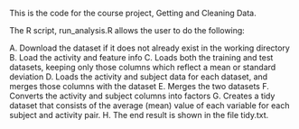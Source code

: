 This is the code for the course project, Getting and Cleaning Data.

The R script, run_analysis.R allows the user to do the following:


A. Download the dataset if it does not already exist in the working directory
B. Load the activity and feature info
C. Loads both the training and test datasets, keeping only those columns which reflect a mean or standard deviation
D. Loads the activity and subject data for each dataset, and merges those columns with the dataset
E. Merges the two datasets
F. Converts the activity and subject columns into factors
G. Creates a tidy dataset that consists of the average (mean) value of each variable for each subject and activity pair.
H. The end result is shown in the file tidy.txt.